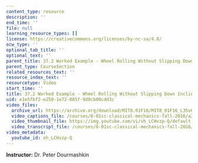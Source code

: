 ```yaml
---
content_type: resource
description: ''
end_time: ''
file: null
learning_resource_types: []
license: https://creativecommons.org/licenses/by-nc-sa/4.0/
ocw_type: ''
optional_tab_title: ''
optional_text: ''
parent_title: 37.2 Worked Example - Wheel Rolling Without Slipping Down Inclined Plane
parent_type: CourseSection
related_resources_text: ''
resource_index_text: ''
resourcetype: Video
start_time: ''
title: 37.2 Worked Example - Wheel Rolling Without Slipping Down Inclined Plane
uid: e1e5fbf2-e250-1e72-085f-9d0cb00cdd3c
video_files:
  archive_url: https://archive.org/download/MIT8.01F16/MIT8_01F16_L35v07_360p.mp4
  video_captions_file: /courses/8-01sc-classical-mechanics-fall-2016/a265daa307525072b964b513223733f9_xh_LCHvzp-Q.vtt
  video_thumbnail_file: https://img.youtube.com/vi/xh_LCHvzp-Q/default.jpg
  video_transcript_file: /courses/8-01sc-classical-mechanics-fall-2016/7bf5936f4cf5376e96e567b388575a18_xh_LCHvzp-Q.pdf
video_metadata:
  youtube_id: xh_LCHvzp-Q
---
```


**Instructor:** Dr. Peter Dourmashkin

